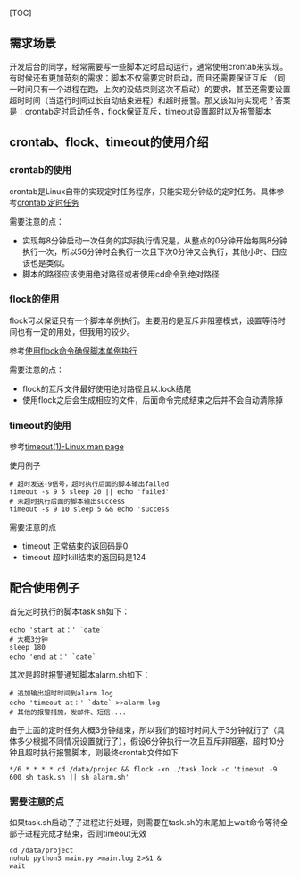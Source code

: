 [TOC]

## 需求场景

开发后台的同学，经常需要写一些脚本定时启动运行，通常使用crontab来实现。有时候还有更加苛刻的需求：脚本不仅需要定时启动，而且还需要保证互斥
（同一时间只有一个进程在跑，上次的没结束则这次不启动）的要求，甚至还需要设置超时时间（当运行时间过长自动结束进程）和超时报警。那又该如何实现呢？答案是：crontab定时启动任务，flock保证互斥，timeout设置超时以及报警脚本

## crontab、flock、timeout的使用介绍

### crontab的使用

crontab是Linux自带的实现定时任务程序，只能实现分钟级的定时任务。具体参考[crontab 定时任务](https://linuxtools-rst.readthedocs.io/zh_CN/latest/tool/crontab.html)

需要注意的点：

* 实现每8分钟启动一次任务的实际执行情况是，从整点的0分钟开始每隔8分钟执行一次，所以56分钟时会执行一次且下次0分钟又会执行，其他小时、日应该也是类似。
* 脚本的路径应该使用绝对路径或者使用cd命令到绝对路径

### flock的使用

flock可以保证只有一个脚本单例执行。主要用的是互斥非阻塞模式，设置等待时间也有一定的用处，但我用的较少。

参考[使用flock命令确保脚本单例执行](https://blog.csdn.net/tenfyguo/article/details/51012527)

需要注意的点：

* flock的互斥文件最好使用绝对路径且以.lock结尾
* 使用flock之后会生成相应的文件，后面命令完成结束之后并不会自动清除掉

### timeout的使用

参考[timeout(1)-Linux man page](https://linux.die.net/man/1/timeout)

使用例子

```shell
# 超时发送-9信号，超时执行后面的脚本输出failed
timeout -s 9 5 sleep 20 || echo 'failed'
# 未超时执行后面的脚本输出success
timeout -s 9 10 sleep 5 && echo 'success'
```

需要注意的点
* timeout 正常结束的返回码是0
* timeout 超时kill结束的返回码是124

## 配合使用例子

首先定时执行的脚本task.sh如下：

```shell
echo 'start at：' `date`
# 大概3分钟
sleep 180
echo 'end at：' `date`
```

其次是超时报警通知脚本alarm.sh如下：

```
# 追加输出超时时间到alarm.log
echo 'timeout at：' `date` >>alarm.log
# 其他的报警措施，发邮件、短信....
```

由于上面的定时任务大概3分钟结束，所以我们的超时时间大于3分钟就行了（具体多少根据不同情况设置就行了），假设6分钟执行一次且互斥非阻塞，超时10分钟且超时执行报警脚本，则最终crontab文件如下
```
*/6 * * * * cd /data/projec && flock -xn ./task.lock -c 'timeout -9 600 sh task.sh || sh alarm.sh'
```

### 需要注意的点

如果task.sh启动了子进程进行处理，则需要在task.sh的末尾加上wait命令等待全部子进程完成才结束，否则timeout无效

```shell
cd /data/project
nohub python3 main.py >main.log 2>&1 &
wait
```